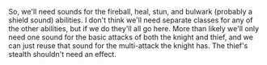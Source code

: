So, we'll need sounds for the fireball, heal, stun, and bulwark (probably a shield sound) abilities. I don't think we'll need separate classes for any of the other abilities, but if we do they'll all go here. More than likely we'll only need one sound for the basic attacks of both the knight and thief, and we can just reuse that sound for the multi-attack the knight has. The thief's stealth shouldn't need an effect.
